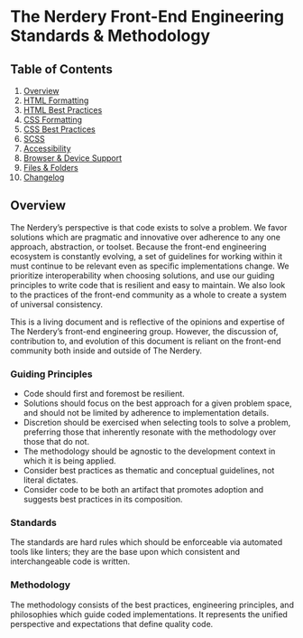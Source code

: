 # The Nerdery Front-End Engineering Standards & Methodology

## Table of Contents
  1. [Overview](#overview)
  2. [HTML Formatting](/standards/html.md#html-formatting)
  3. [HTML Best Practices](/standards/html.md#html-best-practices)
  4. [CSS Formatting](/standards/css.md#css-formatting)
  5. [CSS Best Practices](/standards/css.md#css-best-practices)
  6. [SCSS](/standards/scss.md)
  7. [Accessibility](/standards/accessibility.md)
  8. [Browser &amp; Device Support](/standards/browser-device-support.md)
  9. [Files &amp; Folders](/standards/files-folders.md)
  10. [Changelog](/CHANGELOG.md)

## <a name="overview"></a>Overview

The Nerdery’s perspective is that code exists to solve a problem. We favor solutions which are pragmatic and innovative over adherence to any one approach, abstraction, or toolset. Because the front-end engineering ecosystem is constantly evolving, a set of guidelines for working within it must continue to be relevant even as specific implementations change. We prioritize interoperability when choosing solutions, and use our guiding principles to write code that is resilient and easy to maintain. We also look to the practices of the front-end community as a whole to create a system of universal consistency.

This is a living document and is reflective of the opinions and expertise of The Nerdery’s front-end engineering group. However, the discussion of, contribution to, and evolution of this document is reliant on the front-end community both inside and outside of The Nerdery.

### Guiding Principles

* Code should first and foremost be resilient.
* Solutions should focus on the best approach for a given problem space, and should not be limited by adherence to implementation details.
* Discretion should be exercised when selecting tools to solve a problem, preferring those that inherently resonate with the methodology over those that do not.
* The methodology should be agnostic to the development context in which it is being applied.
* Consider best practices as thematic and conceptual guidelines, not literal dictates.
* Consider code to be both an artifact that promotes adoption and suggests best practices in its composition.


### Standards
The standards are hard rules which should be enforceable via automated tools like linters; they are the base upon which consistent and interchangeable code is written.

### Methodology
The methodology consists of the best practices, engineering principles, and philosophies which guide coded implementations. It represents the unified perspective and expectations that define quality code.